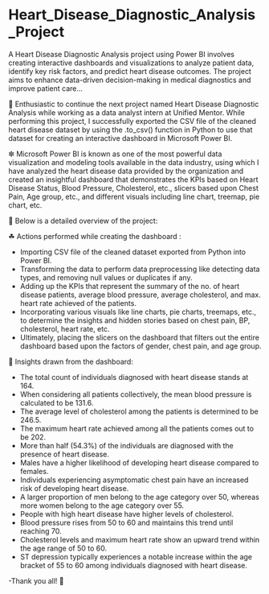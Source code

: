 # Heart_Disease_Diagnostic_Analysis_Project
 A Heart Disease Diagnostic Analysis project using Power BI involves creating interactive dashboards and visualizations to analyze patient data, identify key risk factors, and predict heart disease outcomes. The project aims to enhance data-driven decision-making in medical diagnostics and improve patient care...


📍 Enthusiastic to continue the next project named Heart Disease Diagnostic Analysis while working as a data analyst intern at Unified Mentor. While performing this project, I successfully exported the CSV file of the cleaned heart disease dataset by using the .to_csv() function in Python to use that dataset for creating an interactive dashboard in Microsoft Power BI.

❇ Microsoft Power BI is known as one of the most powerful data visualization and modeling tools available in the data industry, using which I have analyzed the heart disease data provided by the organization and created an insightful dashboard that demonstrates the KPIs based on Heart Disease Status, Blood Pressure, Cholesterol, etc., slicers based upon Chest Pain, Age group, etc., and different visuals including line chart, treemap, pie chart, etc.

🍁 Below is a detailed overview of the project: 

☘ Actions performed while creating the dashboard :
* Importing CSV file of the cleaned dataset exported from Python into Power BI.
* Transforming the data to perform data preprocessing like detecting data types, and removing null values or duplicates if any.
* Adding up the KPIs that represent the summary of the no. of heart disease patients, average blood pressure, average cholesterol, and max. heart rate achieved of the patients.
* Incorporating various visuals like line charts, pie charts, treemaps, etc., to determine the insights and hidden stories based on chest pain, BP, cholesterol, heart rate, etc.
* Ultimately, placing the slicers on the dashboard that filters out the entire dashboard based upon the factors of gender, chest pain, and age group.

🎈 Insights drawn from the dashboard:
* The total count of individuals diagnosed with heart disease stands at 164.
* When considering all patients collectively, the mean blood pressure is calculated to be 131.6.
* The average level of cholesterol among the patients is determined to be 246.5.
* The maximum heart rate achieved among all the patients comes out to be 202.
* More than half (54.3%) of the individuals are diagnosed with the presence of heart disease.
* Males have a higher likelihood of developing heart disease compared to females.
* Individuals experiencing asymptomatic chest pain have an increased risk of developing heart disease.
* A larger proportion of men belong to the age category over 50, whereas more women belong to the age category over 55.
* People with high heart disease have higher levels of cholesterol.
* Blood pressure rises from 50 to 60 and maintains this trend until reaching 70.
* Cholesterol levels and maximum heart rate show an upward trend within the age range of 50 to 60.
* ST depression typically experiences a notable increase within the age bracket of 55 to 60 among individuals diagnosed with heart disease.

-Thank you all! 🤝 

